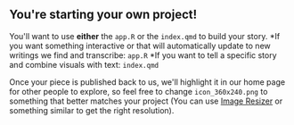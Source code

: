## You're starting your own project!

You'll want to use **either** the `app.R` or the `index.qmd` to build your story.
*If you want something interactive or that will automatically update to new writings we find and transcribe: `app.R`
*If you want to tell a specific story and combine visuals with text: `index.qmd`

Once your piece is published back to us, we'll highlight it in our home page for other people to explore, so feel free to change 
`icon_360x240.png` to something that better matches your project (You can use [Image Resizer](https://imageresizer.com/) or something similar to get the right resolution).
